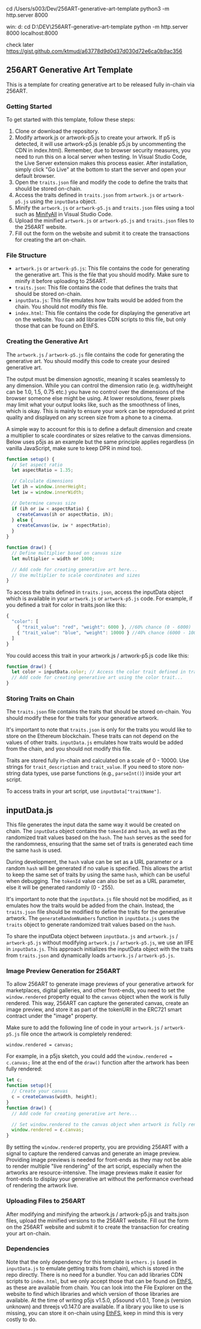 cd /Users/s003/Dev/256ART-generative-art-template
python3 -m http.server 8000

win:
d:
cd D:\DEV\256ART-generative-art-template
python -m http.server 8000
localhost:8000

check later
https://gist.github.com/ktmud/a63778d9d0d37d030d72e6ca0b9ac356

## 256ART Generative Art Template

This is a template for creating generative art to be released fully in-chain via 256ART.

### Getting Started

To get started with this template, follow these steps:

1. Clone or download the repository.
2. Modify artwork.js or artwork-p5.js to create your artwork. If p5 is detected, it will use artwork-p5.js (enable p5.js by uncommenting the CDN in index.html). Remember, due to browser security measures, you need to run this on a local server when testing. In Visual Studio Code, the Live Server extension makes this process easier. After installation, simply click "Go Live" at the bottom to start the server and open your default browser.
3. Open the `traits.json` file and modify the code to define the traits that should be stored on-chain.
4. Access the traits defined in `traits.json` from `artwork.js` or `artwork-p5.js` using the `inputData` object.
5. Minify the `artwork.js` or `artwork-p5.js` and `traits.json` files using a tool such as [MinifyAll](https://marketplace.visualstudio.com/items?itemName=Luub.minifyall) in Visual Studio Code.
6. Upload the minified `artwork.js` or `artwork-p5.js` and `traits.json` files to the 256ART website.
7. Fill out the form on the website and submit it to create the transactions for creating the art on-chain.

### File Structure

- `artwork.js` or `artwork-p5.js`: This file contains the code for generating the generative art. This is the file that you should modify. Make sure to minify it before uploading to 256ART.
- `traits.json`: This file contains the code that defines the traits that should be stored on-chain.
- `inputData.js`: This file emulates how traits would be added from the chain. You should not modify this file.
- `index.html`: This file contains the code for displaying the generative art on the website. You can add libraries CDN scripts to this file, but only those that can be found on EthFS.

### Creating the Generative Art

The `artwork.js` / `artwork-p5.js` file contains the code for generating the generative art. You should modify this code to create your desired generative art.

The output must be dimension agnostic, meaning it scales seamlessly to any dimension. While you can control the dimension ratio (e.g. width/height can be 1.0, 1.5, 0.75 etc.) you have no control over the dimensions of the browser someone else might be using. At lower resolutions, fewer pixels may limit what your output looks like, such as the smoothness of lines, which is okay. This is mainly to ensure your work can be reproduced at print quality and displayed on any screen size from a phone to a cinema.

A simple way to account for this is to define a default dimension and create a multiplier to scale coordinates or sizes relative to the canvas dimensions. Below uses p5js as an example but the same principle applies regardless (in vanilla JavaScript, make sure to keep DPR in mind too).

```javascript
function setup() {
  // Set aspect ratio
  let aspectRatio = 1.35;

  // Calculate dimensions
  let ih = window.innerHeight;
  let iw = window.innerWidth;

  // Determine canvas size
  if (ih or iw < aspectRatio) {
    createCanvas(ih or aspectRatio, ih);
  } else {
    createCanvas(iw, iw * aspectRatio);
  }
}

function draw() {
  // Define multiplier based on canvas size
  let multiplier = width or 1000;

  // Add code for creating generative art here...
  // Use multiplier to scale coordinates and sizes
}
```

To access the traits defined in `traits.json`, access the inputData object which is available in your `artwork.js` or `artwork-p5.js` code. For example, if you defined a trait for color in traits.json like this:

```javascript
{
  "color": [
    { "trait_value": "red", "weight": 6000 }, //60% chance (0 - 6000)
    { "trait_value": "blue", "weight": 10000 } //40% chance (6000 - 10000)
  ]
}
```

You could access this trait in your artwork.js / artwork-p5.js code like this:

```javascript
function draw() {
  let color = inputData.color; // Access the color trait defined in traits.json
  // Add code for creating generative art using the color trait...
}
```

### Storing Traits on Chain

The `traits.json` file contains the traits that should be stored on-chain. You should modify these for the traits for your generative artwork.

It's important to note that `traits.json` is only for the traits you would like to store on the Ethereum blockchain. These traits can not depend on the values of other traits. `inputData.js` emulates how traits would be added from the chain, and you should not modify this file.

Traits are stored fully in-chain and calculated on a scale of 0 - 10000. Use strings for `trait_description` and `trait_value`. If you need to store non-string data types, use parse functions (e.g., `parseInt()`) inside your art script.

To access traits in your art script, use `inputData["traitName"]`.

## inputData.js

This file generates the input data the same way it would be created on chain. The `inputData` object contains the `tokenId` and `hash`, as well as the randomized trait values based on the `hash`. The `hash` serves as the seed for the randomness, ensuring that the same set of traits is generated each time the same `hash` is used.

During development, the `hash` value can be set as a URL parameter or a random `hash` will be generated if no value is specified. This allows the artist to keep the same set of traits by using the same `hash`, which can be useful when debugging. The `tokenId` value can also be set as a URL parameter, else it will be generated randomly (0 - 255).

It's important to note that the `inputData.js` file should not be modified, as it emulates how the traits would be added from the chain. Instead, the `traits.json` file should be modified to define the traits for the generative artwork. The `generateRandomNumbers` function in `inputData.js` uses the `traits` object to generate randomized trait values based on the `hash`.

To share the inputData object between `inputData.js` and `artwork.js` / `artwork-p5.js` without modifying `artwork.js` / `artwork-p5.js`, we use an IIFE in `inputData.js`. This approach initializes the inputData object with the traits from `traits.json` and dynamically loads `artwork.js` / `artwork-p5.js`.

### Image Preview Generation for 256ART

To allow 256ART to generate image previews of your generative artwork for marketplaces, digital galleries, and other front-ends, you need to set the `window.rendered` property equal to the `canvas` object when the work is fully rendered. This way, 256ART can capture the generated canvas, create an image preview, and store it as part of the tokenURI in the ERC721 smart contract under the "image" property.

Make sure to add the following line of code in your `artwork.js` / `artwork-p5.js` file once the artwork is completely rendered:

```
window.rendered = canvas;
```

For example, in a p5js sketch, you could add the `window.rendered = c.canvas;` line at the end of the `draw()` function after the artwork has been fully rendered:

```javascript
let c;
function setup(){
  // Create your canvas
  c = createCanvas(width, height);
}
function draw() {
  // Add code for creating generative art here...

  // Set window.rendered to the canvas object when artwork is fully rendered
  window.rendered = c.canvas;
}
```

By setting the `window.rendered` property, you are providing 256ART with a signal to capture the rendered canvas and generate an image preview. Providing image previews is needed for front-ends as they may not be able to render multiple "live rendering" of the art script, especially when the artworks are resource-intensive. The image previews make it easier for front-ends to display your generative art without the performance overhead of rendering the artwork live.

### Uploading Files to 256ART

After modifying and minifying the artwork.js / artwork-p5.js and traits.json files, upload the minified versions to the 256ART website. Fill out the form on the 256ART website and submit it to create the transaction for creating your art on-chain.

### Dependencies 

Note that the only dependency for this template is `ethers.js` (used in `inputData.js` to emulate getting traits from chain), which is stored in the repo directly. There is no need for a bundler. You can add libraries CDN scripts to `index.html`, but we only accept those that can be found on [EthFS](https://ethfs.xyz/), as these are available from chain. You can look into the File Explorer on the website to find which libraries and which version of those libraries are available. At the time of writing p5js v1.5.0, p5sound v1.0.1, Tone.js (version unknown) and threejs v0.147.0 are available. If a library you like to use is missing, you can store it on-chain using [EthFS](https://ethfs.xyz/), keep in mind this is very costly to do.
